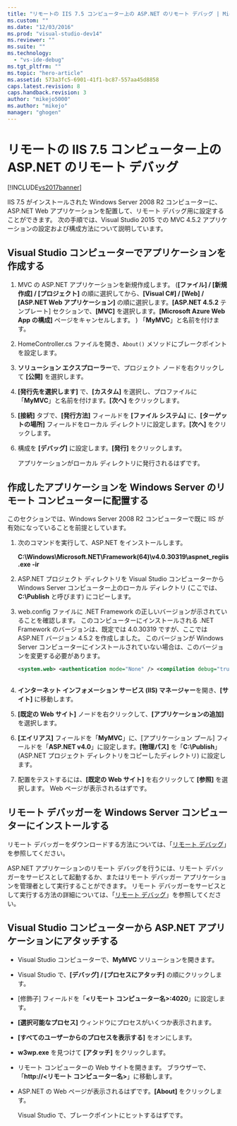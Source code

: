 ```yaml
---
title: "リモートの IIS 7.5 コンピューター上の ASP.NET のリモート デバッグ | Microsoft Docs"
ms.custom: ""
ms.date: "12/03/2016"
ms.prod: "visual-studio-dev14"
ms.reviewer: ""
ms.suite: ""
ms.technology: 
  - "vs-ide-debug"
ms.tgt_pltfrm: ""
ms.topic: "hero-article"
ms.assetid: 573a3fc5-6901-41f1-bc87-557aa45d8858
caps.latest.revision: 8
caps.handback.revision: 3
author: "mikejo5000"
ms.author: "mikejo"
manager: "ghogen"
---
```

# リモートの IIS 7.5 コンピューター上の ASP.NET のリモート デバッグ
[!INCLUDE[vs2017banner](../code-quality/includes/vs2017banner.md)]

IIS 7.5 がインストールされた Windows Server 2008 R2 コンピューターに、ASP.NET Web アプリケーションを配置して、リモート デバッグ用に設定することができます。 次の手順では、Visual Studio 2015 での MVC 4.5.2 アプリケーションの設定および構成方法について説明しています。  
  
## Visual Studio コンピューターでアプリケーションを作成する  
  
1.  MVC の ASP.NET アプリケーションを新規作成します。 \(**\[ファイル\] \/ \[新規作成\] \/ \[プロジェクト\]** の順に選択してから、**\[Visual C\#\] \/ \[Web\] \/ \[ASP.NET Web アプリケーション\]** の順に選択します。**\[ASP.NET 4.5.2** テンプレート\] セクションで、**\[MVC\]** を選択します。**\[Microsoft Azure Web App の構成\]** ページをキャンセルします。 \) 「**MyMVC**」と名前を付けます。  
  
2.  HomeController.cs ファイルを開き、`About()` メソッドにブレークポイントを設定します。  
  
3.  **ソリューション エクスプローラー**で、プロジェクト ノードを右クリックして **\[公開\]** を選択します。  
  
4.  **\[発行先を選択します\]** で、**\[カスタム\]** を選択し、プロファイルに「**MyMVC**」と名前を付けます。**\[次へ\]** をクリックします。  
  
5.  **\[接続\]** タブで、**\[発行方法\]** フィールドを **\[ファイル システム\]** に、**\[ターゲットの場所\]** フィールドをローカル ディレクトリに設定します。**\[次へ\]** をクリックします。  
  
6.  構成を **\[デバッグ\]** に設定します。**\[発行\]** をクリックします。  
  
     アプリケーションがローカル ディレクトリに発行されるはずです。  
  
## 作成したアプリケーションを Windows Server のリモート コンピューターに配置する  
 このセクションでは、Windows Server 2008 R2 コンピューターで既に IIS が有効になっていることを前提としています。  
  
1.  次のコマンドを実行して、ASP.NET をインストールします。  
  
     **C:\\Windows\\Microsoft.NET\\Framework\(64\)\\v4.0.30319\\aspnet\_regiis.exe \-ir**  
  
2.  ASP.NET プロジェクト ディレクトリを Visual Studio コンピューターから Windows Server コンピューター上のローカル ディレクトリ \(ここでは、**C:\\Publish** と呼びます\) にコピーします。  
  
3.  web.config ファイルに .NET Framework の正しいバージョンが示されていることを確認します。  このコンピューターにインストールされる .NET Framework のバージョンは、既定では 4.0.30319 ですが、ここでは ASP.NET バージョン 4.5.2 を作成しました。 このバージョンが Windows Server コンピューターにインストールされていない場合は、このバージョンを変更する必要があります。  
  
    ```xml  
    <system.web> <authentication mode="None" /> <compilation debug="true" targetFramework="4.0.30319" /> <httpRuntime targetFramework="4.0.30319" /> </system.web>  
  
    ```  
  
4.  **インターネット インフォメーション サービス \(IIS\) マネージャー**を開き、**\[サイト\]** に移動します。  
  
5.  **\[既定の Web サイト\]** ノードを右クリックして、**\[アプリケーションの追加\]** を選択します。  
  
6.  **\[エイリアス\]** フィールドを「**MyMVC**」に、\[アプリケーション プール\] フィールドを「**ASP.NET v4.0**」に設定します。**\[物理パス\]** を「**C:\\Publish**」 \(ASP.NET プロジェクト ディレクトリをコピーしたディレクトリ\) に設定します。  
  
7.  配置をテストするには、**\[既定の Web サイト\]** を右クリックして **\[参照\]** を選択します。 Web ページが表示されるはずです。  
  
## リモート デバッガーを Windows Server コンピューターにインストールする  
 リモート デバッガーをダウンロードする方法については、「[リモート デバッグ](../debugger/remote-debugging.md)」を参照してください。  
  
 ASP.NET アプリケーションのリモート デバッグを行うには、リモート デバッガーをサービスとして起動するか、またはリモート デバッガー アプリケーションを管理者として実行することができます。 リモート デバッガーをサービスとして実行する方法の詳細については、「[リモート デバッグ](../debugger/remote-debugging.md)」を参照してください。  
  
## Visual Studio コンピューターから ASP.NET アプリケーションにアタッチする  
  
-   Visual Studio コンピューターで、**MyMVC** ソリューションを開きます。  
  
-   Visual Studio で、**\[デバッグ\] \/ \[プロセスにアタッチ\]** の順にクリックします。  
  
-   \[修飾子\] フィールドを「**\<リモート コンピューター名\>:4020**」に設定します。  
  
-   **\[選択可能なプロセス\]** ウィンドウにプロセスがいくつか表示されます。  
  
-   **\[すべてのユーザーからのプロセスを表示する\]** をオンにします。  
  
-   **w3wp.exe** を見つけて **\[アタッチ\]** をクリックします。  
  
-   リモート コンピューターの Web サイトを開きます。 ブラウザーで、「**http:\/\/\<リモート コンピューター名\>**」に移動します。  
  
-   ASP.NET の Web ページが表示されるはずです。**\[About\]** をクリックします。  
  
     Visual Studio で、ブレークポイントにヒットするはずです。